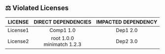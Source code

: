 
## ⚖️ Violated Licenses

<div align='center'>

| LICENSE                | DIRECT DEPENDENCIES                  | IMPACTED DEPENDENCY                  |
| :---------------------: | :-----------------------------------: | :-----------------------------------: |
| License1 | Comp1 1.0 | Dep1 2.0 |
| License2 | root 1.0.0<br>minimatch 1.2.3 | Dep2 3.0 |

</div>